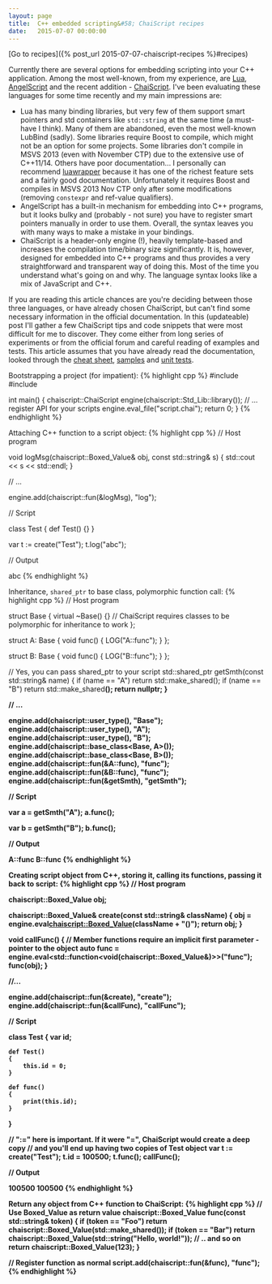 ```yaml
---
layout: page
title:  C++ embedded scripting&#58; ChaiScript recipes
date:   2015-07-07 00:00:00
---
```


[Go to recipes]({% post_url 2015-07-07-chaiscript-recipes %}#recipes)

Currently there are several options for embedding scripting into your C++ application. Among the most well-known, from my experience, are
[Lua](http://www.lua.org/), [AngelScript](http://www.angelcode.com/angelscript/) and the recent addition - [ChaiScript](http://chaiscript.com/).
I've been evaluating these languages for some time recently and my main impressions are:

<!--break-->

* Lua has many binding libraries, but very few of them support smart pointers and std containers like `std::string` at the same time (a must-have I think). Many of them
are abandoned, even the most well-known LubBind (sadly). Some libraries require Boost to compile, which might not be an option for some projects.
Some libraries don't compile in MSVS 2013 (even with November CTP) due to the extensive use of C++11/14. Others have poor documentation...
I personally can recommend [luawrapper](https://github.com/tomaka/luawrapper) because it has one of the richest feature sets and a fairly good documentation.
Unfortunately it requires Boost and compiles in MSVS 2013 Nov CTP only after some modifications (removing `constexpr` and ref-value qualifiers).
* AngelScript has a built-in mechanism for embedding into C++ programs, but it looks bulky and (probably - not sure) you have to register smart pointers manually
in order to use them. Overall, the syntax leaves you with many ways to make a mistake in your bindings.
* ChaiScript is a header-only engine (!), heavily template-based and increases the compilation time/binary size significantly. It is, however, designed
for embedded into C++ programs and thus provides a very straightforward and transparent way of doing this. Most of the time you understand what's going on
and why. The language syntax looks like a mix of JavaScript and C++.

If you are reading this article chances are you're deciding between those three languages, or have already chosen ChaiScript, but 
can't find some necessary information in the official documentation. In this (updateable) post I'll gather a few ChaiScript tips and code snippets
that were most difficult for me to discover. They come either from long series of experiments or from the official forum and
careful reading of examples and tests. This article assumes that you have already read the documentation, looked through the
[cheat sheet](https://github.com/ChaiScript/ChaiScript/blob/master/cheatsheet.md), [samples](https://github.com/ChaiScript/ChaiScript/tree/master/samples)
and [unit tests](https://github.com/ChaiScript/ChaiScript/tree/master/unittests).

<div id="recipes"></div>
Bootstrapping a project (for impatient):
{% highlight cpp %}
#include <chaiscript.hpp>
#include <chaiscript_stdlib.hpp>
 
int main()
{
    chaiscript::ChaiScript engine(chaiscript::Std_Lib::library());
    // ... register API for your scripts
    engine.eval_file("script.chai");
    return 0;
}
{% endhighlight %}

Attaching C++ function to a script object:
{% highlight cpp %}
// Host program

void logMsg(chaiscript::Boxed_Value& obj, const std::string& s)
{
    std::cout << s << std::endl;
}

// ...
 
engine.add(chaiscript::fun(&logMsg), "log");

// Script

class Test
{
    def Test() {}
}
 
var t := create("Test");
t.log("abc");
 
// Output

abc
{% endhighlight %}

Inheritance, `shared_ptr` to base class, polymorphic function call:
{% highlight cpp %}
// Host program

struct Base
{
    virtual ~Base() {} // ChaiScript requires classes to be polymorphic for inheritance to work
};
 
struct A: Base
{
    void func()
    {
        LOG("A::func");
    }
};
 
struct B: Base
{
    void func()
    {
        LOG("B::func");
    }
};
 
// Yes, you can pass shared_ptr to your script
std::shared_ptr<Base> getSmth(const std::string& name)
{
    if (name == "A")
        return std::make_shared<A>();
    if (name == "B")
        return std::make_shared<B>();
    return nullptr;
}
 
// ...

engine.add(chaiscript::user_type<Base>(), "Base");
engine.add(chaiscript::user_type<A>(), "A");
engine.add(chaiscript::user_type<B>(), "B");
engine.add(chaiscript::base_class<Base, A>());
engine.add(chaiscript::base_class<Base, B>());
engine.add(chaiscript::fun(&A::func), "func");
engine.add(chaiscript::fun(&B::func), "func");    
engine.add(chaiscript::fun(&getSmth), "getSmth");


// Script

var a = getSmth("A");
a.func();
 
var b = getSmth("B");
b.func();
 
// Output

A::func
B::func
{% endhighlight %}

Creating script object from C++, storing it, calling its functions, passing it back to script:
{% highlight cpp %}
// Host program

chaiscript::Boxed_Value obj;
 
chaiscript::Boxed_Value& create(const std::string& className)
{
    obj = engine.eval<chaiscript::Boxed_Value>(className + "()");
    return obj;
}
 
void callFunc()
{
    // Member functions require an implicit first parameter - pointer to the object
    auto func = engine.eval<std::function<void(chaiscript::Boxed_Value&)>>("func");
    func(obj);
}
 
//...

engine.add(chaiscript::fun(&create), "create");
engine.add(chaiscript::fun(&callFunc), "callFunc");

 
// Script

class Test
{
    var id;
 
    def Test()
    {
        this.id = 0;
    }
 
    def func()
    {
        print(this.id);
    }
}
 
// ":=" here is important. If it were "=", ChaiScript would create a deep copy
// and you'll end up having two copies of Test object
var t := create("Test"); 
t.id = 100500;
t.func();
callFunc();
 
// Output

100500
100500
{% endhighlight %}

Return any object from C++ function to ChaiScript:
{% highlight cpp %}
// Use Boxed_Value as return value
chaiscript::Boxed_Value func(const std::string& token)
{
	if (token == "Foo")
		return chaiscript::Boxed_Value(std::make_shared<Test>());
	if (token == "Bar")
		return chaiscript::Boxed_Value(std::string("Hello, world!"));
	// .. and so on
	return chaiscript::Boxed_Value(123);
}

// Register function as normal
script.add(chaiscript::fun(&func), "func");
{% endhighlight %}
